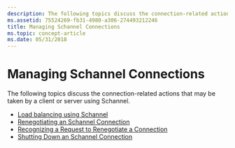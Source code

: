 ```yaml
---
description: The following topics discuss the connection-related actions that may be taken by a client or server using Schannel.
ms.assetid: 75524269-fb31-4980-a306-274493212246
title: Managing Schannel Connections
ms.topic: concept-article
ms.date: 05/31/2018
---
```


# Managing Schannel Connections

The following topics discuss the connection-related actions that may be taken by a client or server using Schannel.

-   [Load balancing using Schannel](load-balancing-using-schannel.md)
-   [Renegotiating an Schannel Connection](renegotiating-an-schannel-connection.md)
-   [Recognizing a Request to Renegotiate a Connection](recognizing-a-request-to-renegotiate-a-connection.md)
-   [Shutting Down an Schannel Connection](shutting-down-an-schannel-connection.md)

 

 



